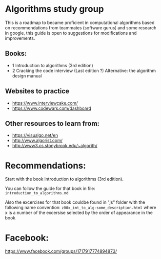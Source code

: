# Algorithms study group
This is a roadmap to became proficient in computational algorithms based on recommendations from teammates (software gurus) and some research in google, this guide is open to suggestions for modifications and improvements.

## Books:

* 1 Introduction to algorithms (3rd edition)
* 2 Cracking the code interview (Last edition ?) Alternative: the algorithm design manual

## Websites to practice 
* https://www.interviewcake.com/
* https://www.codewars.com/dashboard

## Other resources to learn from:
* https://visualgo.net/en
* http://www.algorist.com/
* http://www3.cs.stonybrook.edu/~algorith/

# Recommendations:

Start with the book Introduction to algorithms (3rd edition).

You can follow the guide for that book in file:
`introduction_to_algorithms.md`

Also the excercises for that book couldbe found in "js" folder with the following name convention:
`z00x_int_to_alg-some_description.html` where x is a number of the excersise selected by the order of appearance in the book.


# Facebook:
https://www.facebook.com/groups/1717917774894873/